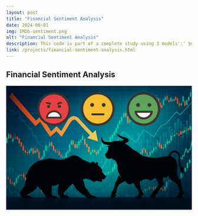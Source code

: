 ```yaml
---
layout: post
title: "Financial Sentiment Analysis"
date: 2024-06-01
img: IMDb-sentiment.png
alt: "Financial Sentiment Analysis"
description: This code is part of a complete study using 3 models':' Support Vector Machines, Multinomial Naive Bayes, and FinBERT. Here we display the work for FinBERT. Please, visit my GitHub profile to find the rest of the work.
link: /projects/financial-sentiment-analysis.html
---
```


<h2>Financial Sentiment Analysis</h2>

<a href="/projects/financial-sentiment-analysis.html" target="_blank">
  <img src="/img/portfolio/financial-sentiment.png" alt="Open PDF">
</a>
